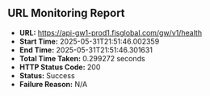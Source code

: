 ## URL Monitoring Report

- **URL:** https://api-gw1-prod1.fisglobal.com/gw/v1/health
- **Start Time:** 2025-05-31T21:51:46.002359
- **End Time:** 2025-05-31T21:51:46.301631
- **Total Time Taken:** 0.299272 seconds
- **HTTP Status Code:** 200
- **Status:** Success
- **Failure Reason:** N/A
